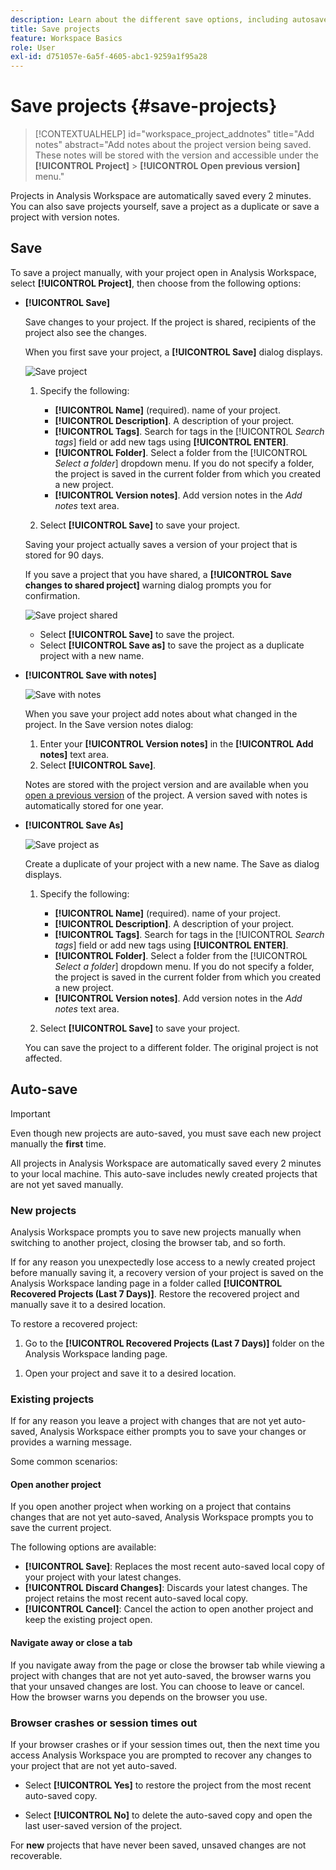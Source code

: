 ```yaml
---
description: Learn about the different save options, including autosave, save as, save as template, and open previous versions.
title: Save projects
feature: Workspace Basics
role: User
exl-id: d751057e-6a5f-4605-abc1-9259a1f95a28
---
```

# Save projects {#save-projects}

<!-- markdownlint-disable MD034 -->

>[!CONTEXTUALHELP]
>id="workspace_project_addnotes"
>title="Add notes"
>abstract="Add notes about the project version being saved. These notes will be stored with the version and accessible under the **[!UICONTROL Project]** > **[!UICONTROL Open previous version]** menu."

<!-- markdownlint-enable MD034 -->


Projects in Analysis Workspace are automatically saved every 2 minutes. You can also save projects yourself, save a project as a duplicate or save a project with version notes.

## Save

To save a project manually, with your project open in Analysis Workspace, select **[!UICONTROL Project]**, then choose from the following options:

* **[!UICONTROL Save]**

  Save changes to your project. If the project is shared, recipients of the project also see the changes. 
  
  When you first save your project, a **[!UICONTROL Save]** dialog displays. 

  ![Save project](assets/save-project.png)
  
  1. Specify the following:
  
     * **[!UICONTROL Name]** (required). name of your project.
     * **[!UICONTROL Description]**. A description of your project.
     * **[!UICONTROL Tags]**. Search for tags in the [!UICONTROL *Search tags*] field or add new tags using **[!UICONTROL ENTER]**. 
     * **[!UICONTROL Folder]**. Select a folder from the [!UICONTROL *Select a folder*] dropdown menu. If you do not specify a folder, the project is saved in the current folder from which you created a new project.
     * **[!UICONTROL Version notes]**. Add version notes in the *Add notes* text area. 

  1. Select **[!UICONTROL Save]** to save your project.

  Saving your project actually saves a version of your project that is stored for 90 days. 
  
  If you save a project that you have shared, a **[!UICONTROL Save changes to shared project]** warning dialog prompts you for confirmation.

  ![Save project shared](assets/save-project-shared.png)

  * Select **[!UICONTROL Save]** to save the project.
  * Select **[!UICONTROL Save as]** to save the project as a duplicate project with a new name.
  

* **[!UICONTROL Save with notes]**

  ![Save with notes](assets/save-version-notes.png)

  When you save your project add notes about what changed in the project. In the Save version notes dialog:

  1. Enter your **[!UICONTROL Version notes]** in the **[!UICONTROL Add notes]** text area.
  1. Select **[!UICONTROL Save]**.
  
  Notes are stored with the project version and are available when you [open a previous version](open-projects.md#open-previous-version) of the project. A version saved with notes is automatically stored for one year.

* **[!UICONTROL Save As]**

  ![Save project as](assets/save-project-as.png)

  Create a duplicate of your project with a new name. The Save as dialog displays.

  1. Specify the following:
  
     * **[!UICONTROL Name]** (required). name of your project.
     * **[!UICONTROL Description]**. A description of your project.
     * **[!UICONTROL Tags]**. Search for tags in the [!UICONTROL *Search tags*] field or add new tags using **[!UICONTROL ENTER]**. 
     * **[!UICONTROL Folder]**. Select a folder from the [!UICONTROL *Select a folder*] dropdown menu. If you do not specify a folder, the project is saved in the current folder from which you created a new project.
     * **[!UICONTROL Version notes]**. Add version notes in the *Add notes* text area. 

  1. Select **[!UICONTROL Save]** to save your project.
  
  You can save the project to a different folder. The original project is not affected.

  
<!-- Cannot find this option in CJA 
| **[!UICONTROL Save as template]** | Save your project as a [custom template](https://experienceleague.adobe.com/docs/analytics/analyze/analysis-workspace/build-workspace-project/starter-projects.html) that becomes available to your organization under **[!UICONTROL Project > New]** | 
-->

## Auto-save


>[!IMPORTANT]
>
>Even though new projects are auto-saved, you must save each new project manually the **first** time.
>

All projects in Analysis Workspace are automatically saved every 2 minutes to your local machine. This auto-save includes newly created projects that are not yet saved manually.

### New projects

Analysis Workspace prompts you to save new projects manually when switching to another project, closing the browser tab, and so forth. 

  If for any reason you unexpectedly lose access to a newly created project before manually saving it, a recovery version of your project is saved on the Analysis Workspace landing page in a folder called **[!UICONTROL Recovered Projects (Last 7 Days)]**. Restore the recovered project and manually save it to a desired location.

  To restore a recovered project:

  1. Go to the **[!UICONTROL Recovered Projects (Last 7 Days)]** folder on the Analysis Workspace landing page.
  
  <!-- 
     ![The list of folders highlighting the Recovered Project folder.](assets/recovered-folder.png)
  -->

  1. Open your project and save it to a desired location.


### Existing projects

If for any reason you leave a project with changes that are not yet auto-saved, Analysis Workspace either prompts you to save your changes or provides a warning message. 


Some common scenarios:

#### Open another project

If you open another project when working on a project that contains changes that are not yet auto-saved, Analysis Workspace prompts you to save the current project.

The following options are available:

* **[!UICONTROL Save]**: Replaces the most recent auto-saved local copy of your project with your latest changes.
* **[!UICONTROL Discard Changes]**: Discards your latest changes. The project retains the most recent auto-saved local copy.
* **[!UICONTROL Cancel]**: Cancel the action to open another project and keep the existing project open.

<!-- ![Click Save to save changes to a project.](assets/existing-save.png) -->

#### Navigate away or close a tab

If you navigate away from the page or close the browser tab while viewing a project with changes that are not yet auto-saved, the browser warns you that your unsaved changes are lost. You can choose to leave or cancel. How the browser warns you depends on the browser you use.


### Browser crashes or session times out

If your browser crashes or if your session times out, then the next time you access Analysis Workspace you are prompted to recover any changes to your project that are not yet auto-saved.

* Select **[!UICONTROL Yes]** to restore the project from the most recent auto-saved copy.

* Select **[!UICONTROL No]** to delete the auto-saved copy and open the last user-saved version of the project.

<!--![The Project Recovery dialog box.](assets/project-recovery.png)-->



For **new** projects that have never been saved, unsaved changes are not recoverable.


<!-- Shouldn't this belong to another page?  Moved it to a new open projects page


## Open previously saved version

To open a previously saved version of a project:

1. Select **[!UICONTROL Open previous version]** from the **[!UICONTROL Project]** menu.

   ![The Previously saved project versions list and options to show All versions or Only versions with notes.](assets/open-previously-saved.png)

1. Review the list of previous versions available. You can switch between **[!UICONTROL All versions]** and **[!UICONTROL Only versions with notes]**.

   For each version, the list shows a timestamp
   [!UICONTROL Timestamp] and [!UICONTROL Editor] are shown, in addition to [!UICONTROL Notes] if they were added when the [!UICONTROL Editor] saved. Versions without notes are stored for 90 days; versions with notes are stored for 1 year.
1. Select a previous version and click **[!UICONTROL Load]**.
   The previous version then loads with a notification. The previous version does not become the current saved version of your project until you click **[!UICONTROL Save]**. If you navigate away from the loaded version, when you return, you will see the last saved version of the project.

-->
